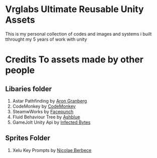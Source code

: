# Vrglabs Ultimate Reusable Unity Assets
This is my personal collection of codes and images and systems i built tthrought my 5 years of work with unity

# Credits To assets made by other people 
## Libaries folder
1. Astar Pathfinding by [Aron Granberg](http://www.arongranberg.com)
2. CodeMonkey by [CodeMonkey](http://unitycodemonkey.com)
3. SteamwWorks by [Facepunch](https://facepunch.com)
4. Fluid Behaviour Tree by [Ashblue](https://github.com/ashblue/fluid-behavior-tree)
5. GameJolt Unity Api by [Infected Bytes](https://gamejolt.com/games/unity-api/15887)

## Sprites Folder
1. Xelu Key Prompts by [Nicolae Berbece](https://thoseawesomeguys.com/prompts/)
